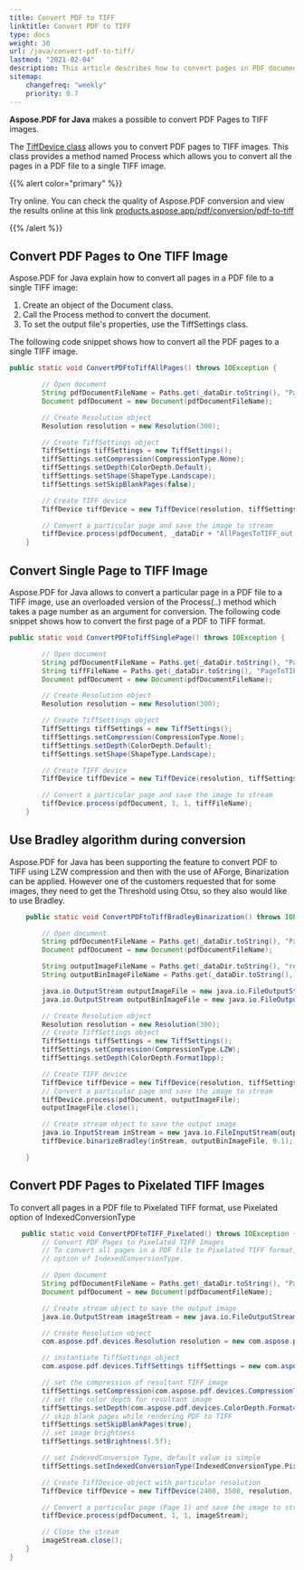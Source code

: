 ```yaml
---
title: Convert PDF to TIFF 
linktitle: Convert PDF to TIFF  
type: docs
weight: 30
url: /java/convert-pdf-to-tiff/
lastmod: "2021-02-04"
description: This article describes how to convert pages in PDF document into TIFF image. You will learn how to convert all or single pages to TIFF images with Aspose.PDF for Java.
sitemap:
    changefreq: "weekly"
    priority: 0.7
---
```


**Aspose.PDF for Java** makes a possible to convert PDF Pages to TIFF  images.

The [TiffDevice class](https://apireference.aspose.com/pdf/java/com.aspose.pdf.devices/tiffdevice) allows you to convert PDF pages to TIFF images. This class provides a method named Process which allows you to convert all the pages in a PDF file to a single TIFF image.

{{% alert color="primary" %}}

Try online. You can check the quality of Aspose.PDF conversion and view the results online at this link [products.aspose.app/pdf/conversion/pdf-to-tiff](https://products.aspose.app/pdf/conversion/pdf-to-tiff)

{{% /alert %}}

## Convert PDF Pages to One TIFF Image

Aspose.PDF for Java explain how to convert all pages in a PDF file to a single TIFF image:

1. Create an object of the Document class.
1. Call the Process method to convert the document.
1. To set the output file's properties, use the TiffSettings class.

The following code snippet shows how to convert all the PDF pages to a single TIFF image.

```java
public static void ConvertPDFtoTiffAllPages() throws IOException {

        // Open document
        String pdfDocumentFileName = Paths.get(_dataDir.toString(), "PageToTIFF.pdf").toString();
        Document pdfDocument = new Document(pdfDocumentFileName);

        // Create Resolution object
        Resolution resolution = new Resolution(300);

        // Create TiffSettings object
        TiffSettings tiffSettings = new TiffSettings();
        tiffSettings.setCompression(CompressionType.None);
        tiffSettings.setDepth(ColorDepth.Default);
        tiffSettings.setShape(ShapeType.Landscape);
        tiffSettings.setSkipBlankPages(false);

        // Create TIFF device
        TiffDevice tiffDevice = new TiffDevice(resolution, tiffSettings);

        // Convert a particular page and save the image to stream
        tiffDevice.process(pdfDocument, _dataDir + "AllPagesToTIFF_out.tif");
    }
```

## Convert Single Page to TIFF Image

Aspose.PDF for Java allows to convert a particular page in a PDF file to a TIFF image, use an overloaded version of the Process(..) method which takes a page number as an argument for conversion. The following code snippet shows how to convert the first page of a PDF to TIFF format.

```java
public static void ConvertPDFtoTiffSinglePage() throws IOException {

        // Open document
        String pdfDocumentFileName = Paths.get(_dataDir.toString(), "PageToTIFF.pdf").toString();
        String tiffFileName = Paths.get(_dataDir.toString(), "PageToTIFF_out.tif").toString();
        Document pdfDocument = new Document(pdfDocumentFileName);

        // Create Resolution object
        Resolution resolution = new Resolution(300);

        // Create TiffSettings object
        TiffSettings tiffSettings = new TiffSettings();
        tiffSettings.setCompression(CompressionType.None);
        tiffSettings.setDepth(ColorDepth.Default);
        tiffSettings.setShape(ShapeType.Landscape);

        // Create TIFF device
        TiffDevice tiffDevice = new TiffDevice(resolution, tiffSettings);

        // Convert a particular page and save the image to stream
        tiffDevice.process(pdfDocument, 1, 1, tiffFileName);
    }
```

## Use Bradley algorithm during conversion

Aspose.PDF for Java has been supporting the feature to convert PDF to TIFF using LZW compression and then with the use of AForge, Binarization can be applied. However one of the customers requested that for some images, they need to get the Threshold using Otsu, so they also would like to use Bradley.

```java
    public static void ConvertPDFtoTiffBradleyBinarization() throws IOException {

        // Open document
        String pdfDocumentFileName = Paths.get(_dataDir.toString(), "PageToTIFF.pdf").toString();
        Document pdfDocument = new Document(pdfDocumentFileName);

        String outputImageFileName = Paths.get(_dataDir.toString(), "resultant_out.tif").toString();
        String outputBinImageFileName = Paths.get(_dataDir.toString(), "37116-bin_out.tif").toString();

        java.io.OutputStream outputImageFile = new java.io.FileOutputStream(outputImageFileName);
        java.io.OutputStream outputBinImageFile = new java.io.FileOutputStream(outputBinImageFileName);

        // Create Resolution object
        Resolution resolution = new Resolution(300);
        // Create TiffSettings object
        TiffSettings tiffSettings = new TiffSettings();
        tiffSettings.setCompression(CompressionType.LZW);
        tiffSettings.setDepth(ColorDepth.Format1bpp);

        // Create TIFF device
        TiffDevice tiffDevice = new TiffDevice(resolution, tiffSettings);
        // Convert a particular page and save the image to stream
        tiffDevice.process(pdfDocument, outputImageFile);
        outputImageFile.close();

        // Create stream object to save the output image
        java.io.InputStream inStream = new java.io.FileInputStream(outputImageFileName);
        tiffDevice.binarizeBradley(inStream, outputBinImageFile, 0.1);

    }
```
## Convert PDF Pages to Pixelated TIFF Images

To convert all pages in a PDF file to Pixelated TIFF format, use Pixelated option of IndexedConversionType

```java
   public static void ConvertPDFtoTIFF_Pixelated() throws IOException {
        // Convert PDF Pages to Pixelated TIFF Images
        // To convert all pages in a PDF file to Pixelated TIFF format, use Pixelated
        // option of IndexedConversionType.

        // Open document
        String pdfDocumentFileName = Paths.get(_dataDir.toString(), "PageToTIFF.pdf").toString();
        Document pdfDocument = new Document(pdfDocumentFileName);

        // Create stream object to save the output image
        java.io.OutputStream imageStream = new java.io.FileOutputStream("Image.tiff");

        // Create Resolution object
        com.aspose.pdf.devices.Resolution resolution = new com.aspose.pdf.devices.Resolution(300);

        // instantiate TiffSettings object
        com.aspose.pdf.devices.TiffSettings tiffSettings = new com.aspose.pdf.devices.TiffSettings();

        // set the compression of resultant TIFF image
        tiffSettings.setCompression(com.aspose.pdf.devices.CompressionType.CCITT4);
        // set the color depth for resultant image
        tiffSettings.setDepth(com.aspose.pdf.devices.ColorDepth.Format4bpp);
        // skip blank pages while rendering PDF to TIFF
        tiffSettings.setSkipBlankPages(true);
        // set image brightness
        tiffSettings.setBrightness(.5f);

        // set IndexedConversion Type, default value is simple
        tiffSettings.setIndexedConversionType(IndexedConversionType.Pixelated);

        // Create TiffDevice object with particular resolution
        TiffDevice tiffDevice = new TiffDevice(2480, 3508, resolution, tiffSettings);

        // Convert a particular page (Page 1) and save the image to stream
        tiffDevice.process(pdfDocument, 1, 1, imageStream);

        // Close the stream
        imageStream.close();
    }
}
```